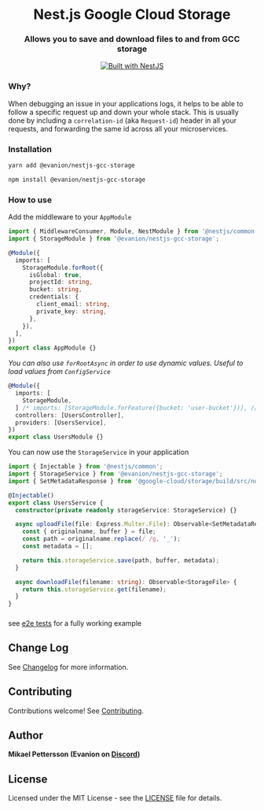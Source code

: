 <h1 align="center">Nest.js Google Cloud Storage</h1>

<h3 align="center">Allows you to save and download files to and from GCC storage</h3>

<div align="center">
  <a href="https://nestjs.com" target="_blank">
    <img src="https://img.shields.io/badge/built%20with-NestJs-red.svg" alt="Built with NestJS">
  </a>
</div>

### Why?

When debugging an issue in your applications logs, it helps to be able to follow a specific request up and down your whole stack. This is usually done by including a `correlation-id` (aka `Request-id`) header in all your requests, and forwarding the same id across all your microservices.

### Installation

```bash
yarn add @evanion/nestjs-gcc-storage
```

```bash
npm install @evanion/nestjs-gcc-storage
```

### How to use

Add the middleware to your `AppModule`

```ts
import { MiddlewareConsumer, Module, NestModule } from '@nestjs/common';
import { StorageModule } from '@evanion/nestjs-gcc-storage';

@Module({
  imports: [
    StorageModule.forRoot({
      isGlobal: true,
      projectId: string,
      bucket: string,
      credentials: {
        client_email: string,
        private_key: string,
      },
    }),
  ],
})
export class AppModule {}
```

_You can also use `forRootAsync` in order to use dynamic values. Useful to load values from `ConfigService`_

```ts
@Module({
  imports: [
    StorageModule,
  ] /* imports: [StorageModule.forFeature({bucket: 'user-bucket'})], // not currenly working */,
  controllers: [UsersController],
  providers: [UsersService],
})
export class UsersModule {}
```

You can now use the `StorageService` in your application

```ts
import { Injectable } from '@nestjs/common';
import { StorageService } from '@evanion/nestjs-gcc-storage';
import { SetMetadataResponse } from '@google-cloud/storage/build/src/nodejs-common';

@Injectable()
export class UsersService {
  constructor(private readonly storageService: StorageService) {}

  async uploadFile(file: Express.Multer.File): Observable<SetMetadataResult> {
    const { originalname, buffer } = file;
    const path = originalname.replace(/ /g, '_');
    const metadata = [];

    return this.storageService.save(path, buffer, metadata);
  }

  async downloadFile(filename: string): Observable<StorageFile> {
    return this.storageService.get(filename);
  }
}
```

###

see [e2e tests](/test) for a fully working example

## Change Log

See [Changelog](CHANGELOG.md) for more information.

## Contributing

Contributions welcome! See [Contributing](CONTRIBUTING.md).

## Author

**Mikael Pettersson (Evanion on [Discord](https://discord.gg/G7Qnnhy))**

## License

Licensed under the MIT License - see the [LICENSE](LICENSE) file for details.

